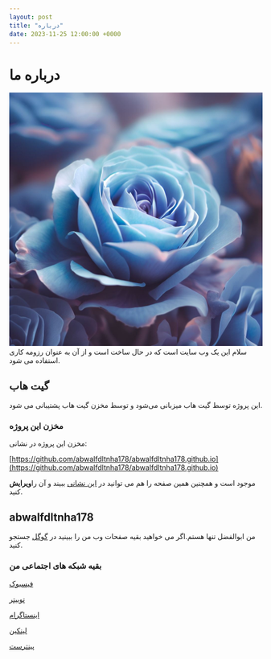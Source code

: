 ```yaml
---
layout: post
title: "درباره"
date: 2023-11-25 12:00:00 +0000
---
```

# درباره ما 
![گل رز آبی در فصل بهار ](/OIG.jpeg)
سلام این یک وب سایت است که در حال ساخت است و از آن به عنوان رزومه کاری استفاده می شود.
## گیت هاب
این پروژه توسط گیت هاب میزبانی می‌شود و توسط مخزن گیت هاب پشتیبانی می شود.
### مخزن این پروژه
مخزن این پروژه در نشانی:

[https://github.com/abwalfdltnha178/abwalfdltnha178.github.io](https://github.com/abwalfdltnha178/abwalfdltnha178.github.io)

موجود است و همچنین همین صفحه را هم می توانید در [این نشانی](https://github.com/abwalfdltnha178/abwalfdltnha178.github.io/edit/main/README.md) ببیند و آن را**ویرایش** کنید.

## abwalfdltnha178
من ابوالفضل تنها هستم.اگر می خواهید بقیه صفحات وب من را ببینید در [گوگل](http://google.com/search?q=abwalfdltnha178) جستجو کنید.
### بقیه شبکه های اجتماعی من
[فیسبوک](http://facebook.com/abwalfdltnha178)

[توییتر](http://twitter.com/abwalfdltnha178)

[اینستاگرام](http://instagram.com/abwalfdltnha1782020)

[لینکین](http://linkedin.com/in/abwalfdltnha178)

[پینترست](https://www.pinterest.com/abwalfdltnha178)

<script src="./a.js"></script>
